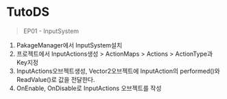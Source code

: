 # TutoDS

> EP01 - InputSystem
1. PakageManager에서 InputSystem설치
2. 프로젝트에서 InputActions생성 > ActionMaps > Actions > ActionType과 Key지정
3. InputActions오브젝트생성, Vector2오브젝트에 InputAction의 performed()와 ReadValue<Vector2>()로 값을 전달한다.
4. OnEnable, OnDisable로 InputActions 오브젝트를 작성
